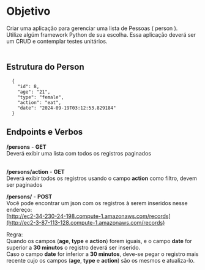 # Objetivo

Criar uma aplicação para gerenciar uma lista de Pessoas ( person ).<br>
Utilize algúm framework Python de sua escolha. Essa aplicação deverá ser um CRUD e contemplar testes unitários.<br><br>

## Estrutura do Person ##
```
  {
    "id": 8,
    "age": "21",
    "type": "female",
    "action": "eat",
    "date": "2024-09-19T03:12:53.829184"
  }

```

## Endpoints e Verbos ##
**/persons** - **GET**<br>
Deverá exibir uma lista com todos os registros paginados<br><br>

**/persons/action** - **GET**<br>
Deverá exibir todos os registros usando o campo **action** como filtro, devem ser paginados

**/persons/** - **POST**<br>
Você pode encontrar um json com os registros à serem inseridos nesse endereço:<br>
[http://ec2-34-230-24-198.compute-1.amazonaws.com/records](http://ec2-3-87-113-128.compute-1.amazonaws.com/records)

Regra:<br>
Quando os campos (**age**, **type** e **action**) forem iguais, e o campo **date** for superior a **30 minutos** o registro deverá ser inserido.<br>
Caso o campo **date** for inferior a **30 minutos**, deve-se pegar o registro mais recente cujo os campos (**age**, **type** e **action**) são os mesmos e atualiza-lo.




